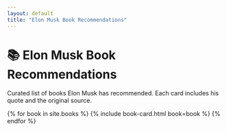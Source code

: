 ```yaml
---
layout: default
title: "Elon Musk Book Recommendations"
---
```


<link rel="stylesheet" href="{{ site.baseurl }}/assets/style.css">

<div class="container">
  <div class="hero">
    <h1>📚 Elon Musk Book Recommendations</h1>
    <p>Curated list of books Elon Musk has recommended. Each card includes his quote and the original source.</p>
  </div>

  <div class="book-grid">
  {% for book in site.books %}
    {% include book-card.html book=book %}
  {% endfor %}
  </div>
</div>
